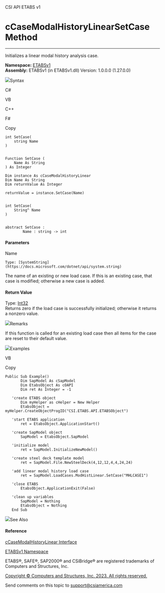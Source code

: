 ﻿

CSI API ETABS v1

# cCaseModalHistoryLinearSetCase Method  
  
---  
  
Initializes a linear modal history analysis case.

**Namespace:** [ETABSv1](2780f1b8-2033-5289-2298-1cdb2a7508d9.htm)  
**Assembly:** ETABSv1 (in ETABSv1.dll) Version: 1.0.0.0 (1.27.0.0)

![](../icons/SectionExpanded.png)Syntax

C#

VB

C++

F#

Copy

    
    
    int SetCase(
    	string Name
    )
    
    
    Function SetCase ( 
    	Name As String
    ) As Integer
    
    Dim instance As cCaseModalHistoryLinear
    Dim Name As String
    Dim returnValue As Integer
    
    returnValue = instance.SetCase(Name)
    
    
    int SetCase(
    	String^ Name
    )
    
    
    abstract SetCase : 
            Name : string -> int 
    

#### Parameters

Name

    Type: [SystemString](https://docs.microsoft.com/dotnet/api/system.string)  
The name of an existing or new load case. If this is an existing case, that
case is modified; otherwise a new case is added.

#### Return Value

Type: [Int32](https://docs.microsoft.com/dotnet/api/system.int32)  
Returns zero if the load case is successfully initialized; otherwise it
returns a nonzero value.

![](../icons/SectionExpanded.png)Remarks

If this function is called for an existing load case then all items for the
case are reset to their default value.

![](../icons/SectionExpanded.png)Examples

VB

Copy

    
    
    Public Sub Example()
           Dim SapModel As cSapModel
           Dim EtabsObject As cOAPI
           Dim ret As Integer = -1
    
       'create ETABS object
           Dim myHelper as cHelper = New Helper
           EtabsObject = myHelper.CreateObjectProgID("CSI.ETABS.API.ETABSObject")
    
       'start ETABS application
           ret = EtabsObject.ApplicationStart()
    
       'create SapModel object
           SapModel = EtabsObject.SapModel
    
       'initialize model
           ret = SapModel.InitializeNewModel()
    
       'create steel deck template model
           ret = SapModel.File.NewSteelDeck(4,12,12,4,4,24,24)
    
       'add linear modal history load case
           ret = SapModel.LoadCases.ModHistLinear.SetCase("MHLCASE1")
    
       'close ETABS
           EtabsObject.ApplicationExit(False)
    
       'clean up variables
           SapModel = Nothing
           EtabsObject = Nothing
       End Sub

![](../icons/SectionExpanded.png)See Also

#### Reference

[cCaseModalHistoryLinear Interface](596d9c06-2cea-4637-ae55-f2a928834e68.htm)

[ETABSv1 Namespace](2780f1b8-2033-5289-2298-1cdb2a7508d9.htm)

ETABS®, SAFE®, SAP2000® and CSiBridge® are registered trademarks of Computers
and Structures, Inc.  

[Copyright © Computers and Structures, Inc. 2023. All rights
reserved.](http://www.csiamerica.com)

Send comments on this topic to
[support@csiamerica.com](mailto:support%40csiamerica.com?Subject=CSI%20API%20ETABS%20v1)

